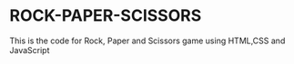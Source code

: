 # ROCK-PAPER-SCISSORS
This is the code for Rock, Paper and Scissors game using HTML,CSS and JavaScript
